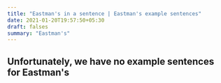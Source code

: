 ```yaml
---
title: "Eastman's in a sentence | Eastman's example sentences"
date: 2021-01-20T19:57:50+05:30
draft: falses
summary: "Eastman's"
---
```

## Unfortunately, we have no example sentences for Eastman's                 
